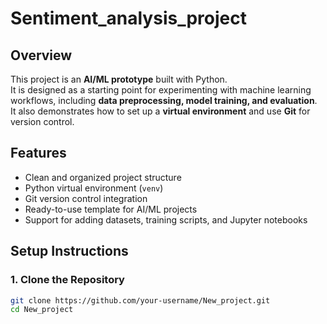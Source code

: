 # Sentiment_analysis_project
## Overview
This project is an **AI/ML prototype** built with Python.  
It is designed as a starting point for experimenting with machine learning workflows, including **data preprocessing, model training, and evaluation**.  
It also demonstrates how to set up a **virtual environment** and use **Git** for version control.
## Features
- Clean and organized project structure  
- Python virtual environment (`venv`)  
- Git version control integration  
- Ready-to-use template for AI/ML projects  
- Support for adding datasets, training scripts, and Jupyter notebooks  
## Setup Instructions
### 1. Clone the Repository
```bash
git clone https://github.com/your-username/New_project.git
cd New_project